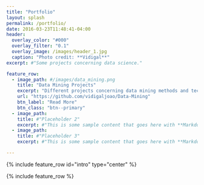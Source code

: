 ```yaml
---
title: "Portfolio"
layout: splash
permalink: /portfolio/
date: 2016-03-23T11:48:41-04:00
header:
  overlay_color: "#000"
  overlay_filter: "0.1"
  overlay_image: /images/header_1.jpg
  caption: "Photo credit: **Vidigal**"
excerpt: #"Some projects concerning data science."

feature_row:
  - image_path: #/images/data_mining.png
    title: "Data Mining Projects"
    excerpt: "Different projects concerning data mining methods and techniques used to guide the discovery process and later support the process of decision making."
    url: "https://github.com/vidigaljoao/Data-Mining"
    btn_label: "Read More"
    btn_class: "btn--primary"
  - image_path: 
    title: #"Placeholder 2"
    excerpt: #"This is some sample content that goes here with **Markdown** formatting."
  - image_path: 
    title: #"Placeholder 3"
    excerpt: #"This is some sample content that goes here with **Markdown** formatting."

---
```


{% include feature_row id="intro" type="center" %}

{% include feature_row %}
